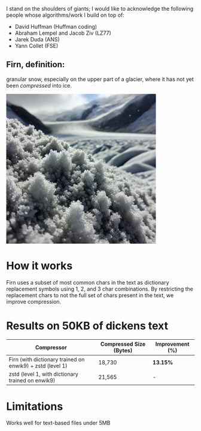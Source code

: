I stand on the shoulders of giants; I would like to acknowledge the following people whose algorithms/work I build on top of:
- David Huffman (Huffman coding)
- Abraham Lempel and Jacob Ziv (LZ77)
- Jarek Duda (ANS)
- Yann Collet (FSE)

## Firn, definition:
granular snow, especially on the upper part of a glacier, where it has not yet been _compressed_ into ice.

<img src="img.png" alt="firn" width="400">

# How it works
Firn uses a subset of most common chars in the text as dictionary replacement symbols using 1, 2, and 3 char combinations. By restricting the replacement chars to not the full set of chars present in the text, we improve compression.

# Results on 50KB of dickens text
| Compressor | Compressed Size (Bytes) | Improvement (%) |
|------------|--------------------------|-----------------|
| Firn (with dictionary trained on enwik9) + zstd (level 1)       | 18,730                   | **13.15%**        |
| zstd (level 1, with dictionary trained on enwik9) | 21,565                | -               |

# Limitations
Works well for text-based files under 5MB

